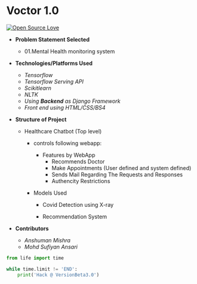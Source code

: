 # Voctor 1.0

[![Open Source Love](https://badges.frapsoft.com/os/v1/open-source.svg?v=103)](https://github.com/ellerbrock/open-source-badges/)
- **Problem Statement Selected**
	- 01.Mental Health monitoring system

- **Technologies/Platforms Used**
	- _Tensorflow_
	- _Tensorflow Serving API_
	- _Scikitlearn_
	- _NLTK_
	- _Using ***Backend*** as Django Framework_
	- _Front end using HTML/CSS/BS4_

- **Structure of Project**
	- Healthcare Chatbot (Top level) 
		- controls following webapp:
			- Features by WebApp
				- Recommends Doctor
				- Make Appointments (User defined and system defined)
				- Sends Mail Regarding The Requests and Responses
				- Authencity Restrictions
		- Models Used
				
			- Covid Detection using X-ray
				
			- Recommendation System

- **Contributors**
	- _Anshuman Mishra_
	- _Mohd Sufiyan Ansari_





```python
from life import time

while time.limit != 'END':
	print('Hack @ VersionBeta3.0')
```

